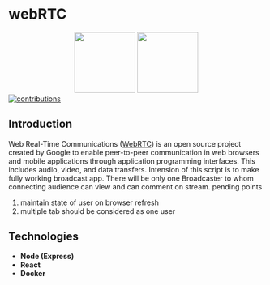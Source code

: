 <p align="center">
  <h1>webRTC</h1>
  <div style="text-align:center">
  <img height="120px" src="https://upload.wikimedia.org/wikipedia/commons/d/d9/Node.js_logo.svg" style="max-width:100%;">
<img height="120px" src="https://webrtc.github.io/webrtc-org/assets/images/webrtc-logo-vert-retro-dist.svg" style="max-width:100%;">
</div>
  <a href="https://github.com/zoomi-raja/webrtc">
    <img src="https://img.shields.io/badge/contributions-welcome-brightgreen.svg" alt="contributions" />
  </a>
</p>

## Introduction

Web Real-Time Communications ([WebRTC](https://webrtc.org/)) is an open source project created by Google to enable peer-to-peer communication in web browsers and mobile applications through application programming interfaces. This includes audio, video, and data transfers.
Intension of this script is to make fully working broadcast app. There will be only one Broadcaster to whom connecting audience can view and can comment on stream.
pending points
1. maintain state of user on browser refresh
2. multiple tab should be considered as one user
## Technologies

- **Node (Express)**
- **React**
- **Docker**
